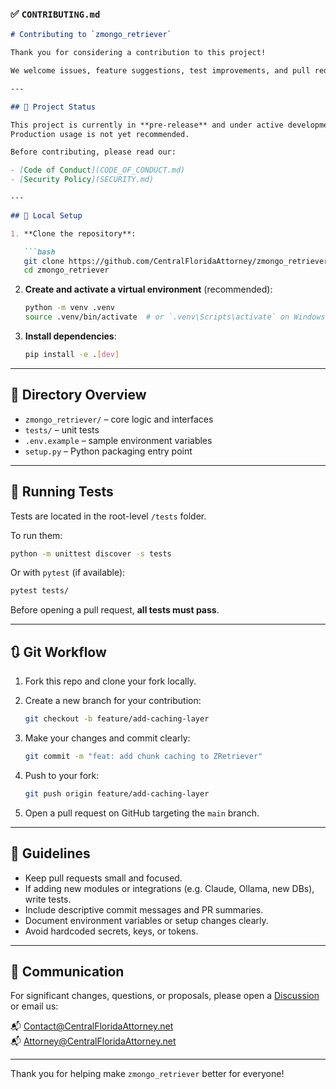 

### ✅ `CONTRIBUTING.md`

```markdown
# Contributing to `zmongo_retriever`

Thank you for considering a contribution to this project!

We welcome issues, feature suggestions, test improvements, and pull requests — especially those that improve security, documentation, and developer experience.

---

## 🧭 Project Status

This project is currently in **pre-release** and under active development.  
Production usage is not yet recommended.

Before contributing, please read our:

- [Code of Conduct](CODE_OF_CONDUCT.md)
- [Security Policy](SECURITY.md)

---

## 🧰 Local Setup

1. **Clone the repository**:

   ```bash
   git clone https://github.com/CentralFloridaAttorney/zmongo_retriever.git
   cd zmongo_retriever
   ```

2. **Create and activate a virtual environment** (recommended):

   ```bash
   python -m venv .venv
   source .venv/bin/activate  # or `.venv\Scripts\activate` on Windows
   ```

3. **Install dependencies**:

   ```bash
   pip install -e .[dev]
   ```

---

## 📁 Directory Overview

- `zmongo_retriever/` – core logic and interfaces
- `tests/` – unit tests
- `.env.example` – sample environment variables
- `setup.py` – Python packaging entry point

---

## 🧪 Running Tests

Tests are located in the root-level `/tests` folder.

To run them:

```bash
python -m unittest discover -s tests
```

Or with `pytest` (if available):

```bash
pytest tests/
```

Before opening a pull request, **all tests must pass**.

---

## 🔃 Git Workflow

1. Fork this repo and clone your fork locally.
2. Create a new branch for your contribution:

   ```bash
   git checkout -b feature/add-caching-layer
   ```

3. Make your changes and commit clearly:

   ```bash
   git commit -m "feat: add chunk caching to ZRetriever"
   ```

4. Push to your fork:

   ```bash
   git push origin feature/add-caching-layer
   ```

5. Open a pull request on GitHub targeting the `main` branch.

---

## 🧠 Guidelines

- Keep pull requests small and focused.
- If adding new modules or integrations (e.g. Claude, Ollama, new DBs), write tests.
- Include descriptive commit messages and PR summaries.
- Document environment variables or setup changes clearly.
- Avoid hardcoded secrets, keys, or tokens.

---

## 💬 Communication

For significant changes, questions, or proposals, please open a [Discussion](https://github.com/CentralFloridaAttorney/zmongo_retriever/discussions) or email us:

📬 [Contact@CentralFloridaAttorney.net](mailto:Contact@CentralFloridaAttorney.net)  
📬 [Attorney@CentralFloridaAttorney.net](mailto:Attorney@CentralFloridaAttorney.net)

---

Thank you for helping make `zmongo_retriever` better for everyone!
